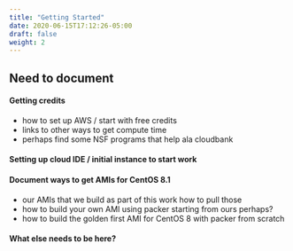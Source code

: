 ```yaml
---
title: "Getting Started"
date: 2020-06-15T17:12:26-05:00
draft: false
weight: 2
---
```


## Need to document

#### Getting credits
* how to set up AWS / start with free credits
* links to other ways to get compute time
* perhaps find some NSF programs that help ala cloudbank

#### Setting up cloud IDE / initial instance to start work

#### Document ways to get AMIs for CentOS 8.1
* our AMIs that we build as part of this work how to pull those
* how to build your own AMI using packer starting from ours perhaps?
* how to build the golden first AMI for CentOS 8 with packer from scratch

#### What else needs to be here?
